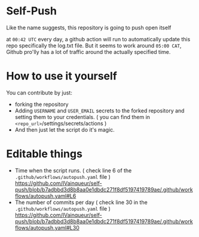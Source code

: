 # Self-Push

Like the name suggests, this repository is going to push open itself

at `00:42 UTC` every day, a github action will run to automatically update this repo specifically the log.txt file.
But it seems to work around `05:00 CAT`, Github pro'lly has a lot of traffic around the actually specified time.

# How to use it yourself
You can contribute by just:
- forking the repository
- Adding `USERNAME` and `USER_EMAIL` secrets to the forked repository and setting them to your credentials. ( you can find them in `<repo_url>`/settings/secrets/actions )
- And then just let the script do it's magic.

# Editable things
- Time when the script runs. ( check line 6 of the `.github/workflows/autopush.yaml` file ) https://github.com/IVainqueur/self-push/blob/b7adbbd3d8b8aa0e1dbdc271f8df5197419789ae/.github/workflows/autopush.yaml#L6
- The number of commits per day ( check line 30 in the `.github/workflows/autopush.yaml` file ) https://github.com/IVainqueur/self-push/blob/b7adbbd3d8b8aa0e1dbdc271f8df5197419789ae/.github/workflows/autopush.yaml#L30
